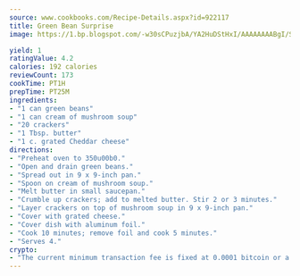 ```yaml
---
source: www.cookbooks.com/Recipe-Details.aspx?id=922117
title: Green Bean Surprise
image: https://1.bp.blogspot.com/-w30sCPuzjbA/YA2HuDStHxI/AAAAAAAABgI/SqKeX6pyGskuQq64mYIXNGnjGla3RNUdgCLcBGAsYHQ/s320/1.png

yield: 1
ratingValue: 4.2
calories: 192 calories
reviewCount: 173
cookTime: PT1H
prepTime: PT25M
ingredients:
- "1 can green beans"
- "1 can cream of mushroom soup"
- "20 crackers"
- "1 Tbsp. butter"
- "1 c. grated Cheddar cheese"
directions:
- "Preheat oven to 350u00b0."
- "Open and drain green beans."
- "Spread out in 9 x 9-inch pan."
- "Spoon on cream of mushroom soup."
- "Melt butter in small saucepan."
- "Crumble up crackers; add to melted butter. Stir 2 or 3 minutes."
- "Layer crackers on top of mushroom soup in 9 x 9-inch pan."
- "Cover with grated cheese."
- "Cover dish with aluminum foil."
- "Cook 10 minutes; remove foil and cook 5 minutes."
- "Serves 4."
crypto:
- "The current minimum transaction fee is fixed at 0.0001 bitcoin or a tenth of a millibitcoin per kilobyte, recently decreased from one millibitcoin."
---
```

